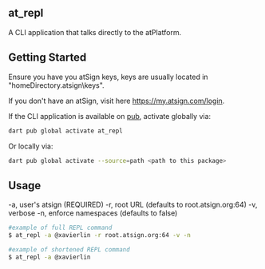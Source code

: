 ## at_repl
A CLI application that talks directly to the atPlatform.

## Getting Started 
Ensure you have you atSign keys, keys are usually located in "homeDirectory\.atsign\keys".

If you don't have an atSign, visit here https://my.atsign.com/login. 

If the CLI application is available on [pub](https://pub.dev), activate globally via:

```sh
dart pub global activate at_repl
```

Or locally via:

```sh
dart pub global activate --source=path <path to this package>
```

## Usage

-a, user's atsign (REQUIRED)
-r, root URL (defaults to root.atsign.org:64) 
-v, verbose
-n, enforce namespaces (defaults to false)


```sh
#example of full REPL command
$ at_repl -a @xavierlin -r root.atsign.org:64 -v -n

#example of shortened REPL command
$ at_repl -a @xavierlin

```
